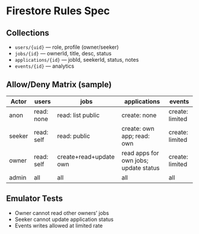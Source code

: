 # Firestore Rules Spec

## Collections
- `users/{uid}` — role, profile (owner/seeker)
- `jobs/{id}` — ownerId, title, desc, status
- `applications/{id}` — jobId, seekerId, status, notes
- `events/{id}` — analytics

## Allow/Deny Matrix (sample)
| Actor | users | jobs | applications | events |
|---|---|---|---|---|
| anon | read: none | read: list public | create: none | create: limited |
| seeker | read: self | read: public | create: own app; read: own | create: limited |
| owner | read: self | create+read+update own | read apps for own jobs; update status | create: limited |
| admin | all | all | all | all |

## Emulator Tests
- Owner cannot read other owners’ jobs
- Seeker cannot update application status
- Events writes allowed at limited rate
